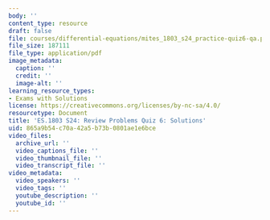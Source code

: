 ```yaml
---
body: ''
content_type: resource
draft: false
file: courses/differential-equations/mites_1803_s24_practice-quiz6-qa.pdf
file_size: 187111
file_type: application/pdf
image_metadata:
  caption: ''
  credit: ''
  image-alt: ''
learning_resource_types:
- Exams with Solutions
license: https://creativecommons.org/licenses/by-nc-sa/4.0/
resourcetype: Document
title: 'ES.1803 S24: Review Problems Quiz 6: Solutions'
uid: 865a9b54-c70a-42a5-b73b-0801ae1e6bce
video_files:
  archive_url: ''
  video_captions_file: ''
  video_thumbnail_file: ''
  video_transcript_file: ''
video_metadata:
  video_speakers: ''
  video_tags: ''
  youtube_description: ''
  youtube_id: ''
---
```

